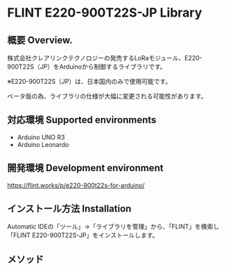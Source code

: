 # FLINT E220-900T22S-JP Library

## 概要 Overview.

株式会社クレアリンクテクノロジーの発売するLoRaモジュール、E220-900T22S（JP）をArduinoから制御するライブラリです。

※E220-900T22S（JP）は、日本国内のみで使用可能です。

ベータ版の為、ライブラリの仕様が大幅に変更される可能性があります。

## 対応環境 Supported environments

  - Arduino UNO R3
  - Arduino Leonardo

## 開発環境 Development environment

https://flint.works/p/e220-900t22s-for-arduino/

## インストール方法 Installation

Automatic IDEの「ツール」→「ライブラリを管理」から、「FLINT」を検索し「FLINT E220-900T22S-JP」をインストールします。

## メソッド


